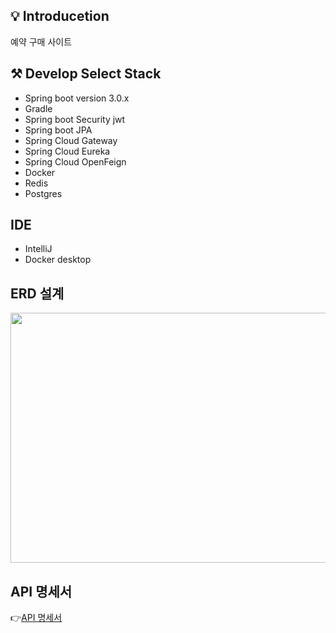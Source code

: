 ## 💡 Introducetion
예약 구매 사이트

## ⚒ Develop Select Stack
* Spring boot version 3.0.x
* Gradle
* Spring boot Security jwt
* Spring boot JPA
* Spring Cloud Gateway
* Spring Cloud Eureka
* Spring Cloud OpenFeign
* Docker
* Redis
* Postgres

## IDE
* IntelliJ
* Docker desktop

## ERD 설계

<img src="https://github.com/heekyoung2000/reservation_site/assets/39753337/1882b69d-9c7e-4a8e-90e9-ee6b34c371d2" width="800" height="400">


## API 명세서
👉[API 명세서](https://www.notion.so/API-eb8204de86bc42bb890865730250ee83)
